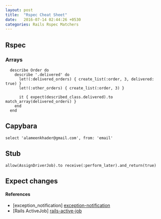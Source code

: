 ```yaml
---
layout: post
title:  "Rspec Cheat Sheet"
date:   2016-07-14 02:44:26 +0530
categories: Rails Rspec Matchers
---
```

## Rspec
### Arrays
```
  describe Order do
    describe '.delivered' do
      let!(:delivered_orders) { create_list(:order, 3, delivered: true) }
      let!(:other_orders) { create_list(:order, 3) }

      it { expect(described_class.delivered).to match_array(delivered_orders) }
    end
  end
```

## Capybara
`select 'alameenkhader@gmail.com', from: 'email'`

## Stub
```
allow(AssignDriverJob).to receive(:perform_later).and_return(true)
```

## Expect changes


#### References
* [exception_notification] [exception-notification]
* [Rails ActiveJob] [rails-active-job]

[exception-notification]: https://github.com/smartinez87/exception_notification
[rails-active-job]: https://github.com/rails/rails/tree/master/activejob
